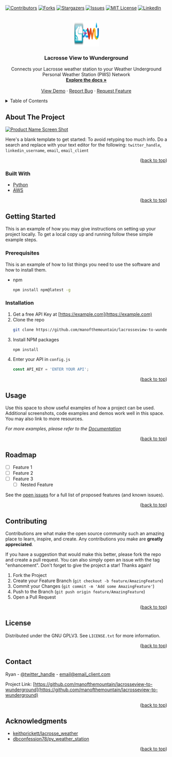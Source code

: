 
<!-- PROJECT SHIELDS -->
<!--
*** I'm using markdown "reference style" links for readability.
*** Reference links are enclosed in brackets [ ] instead of parentheses ( ).
*** See the bottom of this document for the declaration of the reference variables
*** for contributors-url, forks-url, etc. This is an optional, concise syntax you may use.
*** https://www.markdownguide.org/basic-syntax/#reference-style-links
-->
[![Contributors][contributors-shield]][contributors-url]
[![Forks][forks-shield]][forks-url]
[![Stargazers][stars-shield]][stars-url]
[![Issues][issues-shield]][issues-url]
[![MIT License][license-shield]][license-url]
[![LinkedIn][linkedin-shield]][linkedin-url]



<!-- PROJECT LOGO -->
<br />
<div align="center">
  <a href="https://github.com/manofthemountain/lacrosseview-to-wunderground">
    <img src="images/logo.png" alt="Logo" width="80" height="80">
  </a>

<h3 align="center">Lacrosse View to Wunderground</h3>

  <p align="center">
    Connects your Lacrosse weather station to your Weather Underground Personal Weather Station (PWS) Network
    <br />
    <a href="https://github.com/manofthemountain/lacrosseview-to-wunderground"><strong>Explore the docs »</strong></a>
    <br />
    <br />
    <a href="https://github.com/manofthemountain/lacrosseview-to-wunderground">View Demo</a>
    ·
    <a href="https://github.com/manofthemountain/lacrosseview-to-wunderground/issues">Report Bug</a>
    ·
    <a href="https://github.com/manofthemountain/lacrosseview-to-wunderground/issues">Request Feature</a>
  </p>
</div>



<!-- TABLE OF CONTENTS -->
<details>
  <summary>Table of Contents</summary>
  <ol>
    <li>
      <a href="#about-the-project">About The Project</a>
      <ul>
        <li><a href="#built-with">Built With</a></li>
      </ul>
    </li>
    <li>
      <a href="#getting-started">Getting Started</a>
      <ul>
        <li><a href="#prerequisites">Prerequisites</a></li>
        <li><a href="#installation">Installation</a></li>
      </ul>
    </li>
    <li><a href="#usage">Usage</a></li>
    <li><a href="#roadmap">Roadmap</a></li>
    <li><a href="#contributing">Contributing</a></li>
    <li><a href="#license">License</a></li>
    <li><a href="#contact">Contact</a></li>
    <li><a href="#acknowledgments">Acknowledgments</a></li>
  </ol>
</details>



<!-- ABOUT THE PROJECT -->
## About The Project

[![Product Name Screen Shot][product-screenshot]](https://example.com)

Here's a blank template to get started: To avoid retyping too much info. Do a search and replace with your text editor for the following:  `twitter_handle`, `linkedin_username`, `email`, `email_client`

<p align="right">(<a href="#top">back to top</a>)</p>



### Built With

* [Python](https://www.python.org/)
* [AWS](https://aws.amazon.com/)


<p align="right">(<a href="#top">back to top</a>)</p>



<!-- GETTING STARTED -->
## Getting Started

This is an example of how you may give instructions on setting up your project locally.
To get a local copy up and running follow these simple example steps.

### Prerequisites

This is an example of how to list things you need to use the software and how to install them.
* npm
  ```sh
  npm install npm@latest -g
  ```

### Installation

1. Get a free API Key at [https://example.com](https://example.com)
2. Clone the repo
   ```sh
   git clone https://github.com/manofthemountain/lacrosseview-to-wunderground.git
   ```
3. Install NPM packages
   ```sh
   npm install
   ```
4. Enter your API in `config.js`
   ```js
   const API_KEY = 'ENTER YOUR API';
   ```

<p align="right">(<a href="#top">back to top</a>)</p>



<!-- USAGE EXAMPLES -->
## Usage

Use this space to show useful examples of how a project can be used. Additional screenshots, code examples and demos work well in this space. You may also link to more resources.

_For more examples, please refer to the [Documentation](https://example.com)_

<p align="right">(<a href="#top">back to top</a>)</p>



<!-- ROADMAP -->
## Roadmap

- [ ] Feature 1
- [ ] Feature 2
- [ ] Feature 3
    - [ ] Nested Feature

See the [open issues](https://github.com/manofthemountain/lacrosseview-to-wunderground/issues) for a full list of proposed features (and known issues).

<p align="right">(<a href="#top">back to top</a>)</p>



<!-- CONTRIBUTING -->
## Contributing

Contributions are what make the open source community such an amazing place to learn, inspire, and create. Any contributions you make are **greatly appreciated**.

If you have a suggestion that would make this better, please fork the repo and create a pull request. You can also simply open an issue with the tag "enhancement".
Don't forget to give the project a star! Thanks again!

1. Fork the Project
2. Create your Feature Branch (`git checkout -b feature/AmazingFeature`)
3. Commit your Changes (`git commit -m 'Add some AmazingFeature'`)
4. Push to the Branch (`git push origin feature/AmazingFeature`)
5. Open a Pull Request

<p align="right">(<a href="#top">back to top</a>)</p>



<!-- LICENSE -->
## License

Distributed under the GNU GPLV3. See `LICENSE.txt` for more information.

<p align="right">(<a href="#top">back to top</a>)</p>



<!-- CONTACT -->
## Contact

Ryan - [@twitter_handle](https://twitter.com/twitter_handle) - email@email_client.com

Project Link: [https://github.com/manofthemountain/lacrosseview-to-wunderground](https://github.com/manofthemountain/lacrosseview-to-wunderground)

<p align="right">(<a href="#top">back to top</a>)</p>



<!-- ACKNOWLEDGMENTS -->
## Acknowledgments

* [keithprickett/lacrosse_weather](https://github.com/keithprickett/lacrosse_weather)
* [dbconfession78/py_weather_station](https://github.com/dbconfession78/py_weather_station)

<p align="right">(<a href="#top">back to top</a>)</p>



<!-- MARKDOWN LINKS & IMAGES -->
<!-- https://www.markdownguide.org/basic-syntax/#reference-style-links -->
[contributors-shield]: https://img.shields.io/github/contributors/manofthemountain/lacrosseview-to-wunderground.svg?style=for-the-badge
[contributors-url]: https://github.com/manofthemountain/lacrosseview-to-wunderground/graphs/contributors
[forks-shield]: https://img.shields.io/github/forks/manofthemountain/lacrosseview-to-wunderground.svg?style=for-the-badge
[forks-url]: https://github.com/manofthemountain/lacrosseview-to-wunderground/network/members
[stars-shield]: https://img.shields.io/github/stars/manofthemountain/lacrosseview-to-wunderground.svg?style=for-the-badge
[stars-url]: https://github.com/manofthemountain/lacrosseview-to-wunderground/stargazers
[issues-shield]: https://img.shields.io/github/issues/manofthemountain/lacrosseview-to-wunderground.svg?style=for-the-badge
[issues-url]: https://github.com/manofthemountain/lacrosseview-to-wunderground/issues
[license-shield]: https://img.shields.io/github/license/manofthemountain/lacrosseview-to-wunderground.svg?style=for-the-badge
[license-url]: https://github.com/manofthemountain/lacrosseview-to-wunderground/blob/master/LICENSE.txt
[linkedin-shield]: https://img.shields.io/badge/-LinkedIn-black.svg?style=for-the-badge&logo=linkedin&colorB=555
[linkedin-url]: https://linkedin.com/in/linkedin_username
[product-screenshot]: images/screenshot.png
